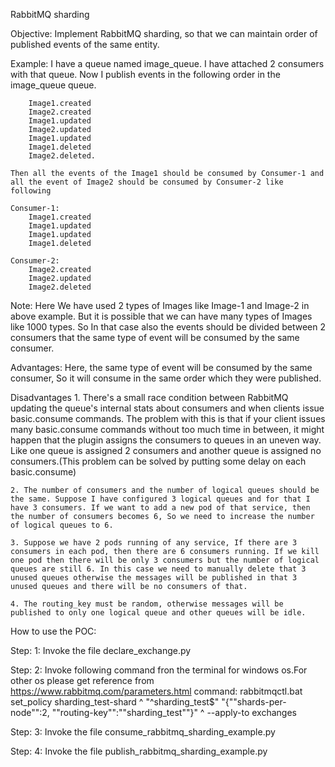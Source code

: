 RabbitMQ sharding

Objective: 
    Implement RabbitMQ sharding, so that we can maintain order of published events of the same entity.

Example:
    I have a queue named image_queue. I have attached 2 consumers with that queue. Now I publish events in the following order in the image_queue queue.
    
        Image1.created 
        Image2.created 
        Image1.updated
        Image2.updated 
        Image1.updated
        Image1.deleted
        Image2.deleted.
        
    Then all the events of the Image1 should be consumed by Consumer-1 and all the event of Image2 should be consumed by Consumer-2 like following
    
    Consumer-1: 
        Image1.created
        Image1.updated
        Image1.updated
        Image1.deleted
        
    Consumer-2: 
        Image2.created
        Image2.updated
        Image2.deleted

Note: Here We have used 2 types of Images like Image-1 and Image-2 in above example. But it is possible that we can have many types of Images like 1000 types. So In that case also the events should be divided between 2 consumers that the same type of event will be consumed by the same consumer.

Advantages: 
    Here, the same type of event will be consumed by the same consumer, So it will consume in the same order which they were published.

Disadvantages
    1. There's a small race condition between RabbitMQ updating the queue's internal stats about consumers and when clients issue basic.consume commands. The problem with this is that if your client issues many basic.consume commands without too much time in between, it might happen that the plugin assigns the consumers to queues in an uneven way. Like one queue is assigned 2 consumers and another queue is assigned no consumers.(This problem can be solved by putting some delay on each basic.consume)
    
    2. The number of consumers and the number of logical queues should be the same. Suppose I have configured 3 logical queues and for that I have 3 consumers. If we want to add a new pod of that service, then the number of consumers becomes 6, So we need to increase the number of logical queues to 6.
    
    3. Suppose we have 2 pods running of any service, If there are 3 consumers in each pod, then there are 6 consumers running. If we kill one pod then there will be only 3 consumers but the number of logical queues are still 6. In this case we need to manually delete that 3 unused queues otherwise the messages will be published in that 3 unused queues and there will be no consumers of that.
    
    4. The routing_key must be random, otherwise messages will be published to only one logical queue and other queues will be idle.
    
    
How to use the POC:

Step: 1: Invoke the file declare_exchange.py

Step: 2: Invoke following command fron the terminal for windows os.For other os please get reference from https://www.rabbitmq.com/parameters.html
        command: rabbitmqctl.bat set_policy sharding_test-shard ^
                "^sharding_test$" "{""shards-per-node"":2, ""routing-key"":""sharding_test""}" ^
                --apply-to exchanges
                
 Step: 3: Invoke the file consume_rabbitmq_sharding_example.py
 
 Step: 4: Invoke the file publish_rabbitmq_sharding_example.py
